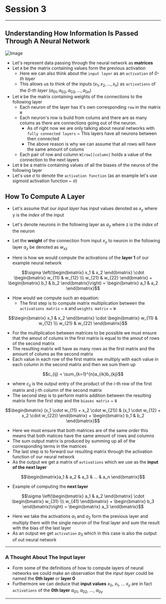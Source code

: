 
# Session 3

--- 

## Understanding How Information Is Passed Through A Neural Network

![Image](./how_neural_networks_work.png)

* Let's represent data passing through the neural network as **matrices**
 * Let `A` be the matrix containing values form the previous activation
    * Here we can also think about the `input layer` as an `activation` of *0-th layer* 
    * This allows us to think of the inputs ($x_1, x_2, ..., x_n$) as `activations` of the *0-th layer* ($a_{01}, a_{02}, a_{03}, ..., a_{0n}$) 
 * Let `W` be the matrix containing weights of the connections to the following layer 
    * Each neuron of the layer has it's own corresponding `row` in the matrix `W`
    * Each neuron's row is build from colums and there are as many colums as there are connections going out of the neuron.
        * As of right now we are only talking about neural networks with `fully connected layers` ~ This layers have all neurons between then connected
        * The above reason is why we can assume that all rows will have the same amount of colums
    * Each pair of row and column `W[row][column]` holds a value of the connection to the next layers
* Let `B` be a matrix containing values of all the biases of the neuros of the following layer 
* Let's use $\sigma$ to denote the `activation function` (as an example let's use sigmoid activation function ~ $\sigma$)

## How To Compute A Layer

* Let's assume that our *input layer* has input values denoted as $x_y$ where y is the *index* of the input 
* Let's denote neurons in the following layer as $a_z$ where z is the *index* of the neuron 
* Let the **weight** of the connection from input $x_y$ to neuron in the following layer $a_z$ be denoted as $w_{xz}$  

* Here is how we would compute the activations of the **layer 1** of our example neural network

$$\sigma \left(\begin{bmatrix} x_1 & x_2 \end{bmatrix} \cdot \begin{bmatrix} w_{11} & w_{12} \\\ w_{21} & w_{22} \end{bmatrix} + \begin{bmatrix} b_1 & b_2 \end{bmatrix}\right) = \begin{bmatrix} a_1 & a_2 \end{bmatrix}$$

* How would we compute such an equation:
    * The first step is to compute matrix multiplication between the `activations matrix` ~ `A` and `weights matrix` ~ `W`

$$\begin{bmatrix} x_1 & x_2 \end{bmatrix} \cdot \begin{bmatrix} w_{11} & w_{12} \\\ w_{21} & w_{22} \end{bmatrix}$$

* For the multiplication between matrices to be possible we must ensure that the amout of colums in the first matrix is equal to the amout of rows of the second matrix
* The resulting matrix will have as many rows as the first matrix and the amount of colums as the second matrix
* Each value in each row of the first matrix we multiply with each value in each column in the second matrix and then we sum them up

$$c_{ij} = \sum_{k=1}^{n}a_{ik}b_{kj}$$

* where $c_{ij}$ is the output entry of the product of the i-th row of the first matrix and j-th column of the second matrix
* The second step is to perform matrix addition between the resulting matrix form the first step and the `biases matrix` ~ `B`

$$\begin{bmatrix} (x_1 \cdot w_{11} + x_2 \cdot w_{21}) & (x_1 \cdot w_{12} + x_2 \cdot w_{22}) \end{bmatrix} + \begin{bmatrix} b_1 & b_2 \end{bmatrix}$$

* Here we must ensure that both matrices are of the same *order* this means that both matices have the same amount of rows and columns
* The sum output matrix is produced by summing up all of the corresponding terms in the matrices
* The last step is to forward our resulting matrix through the activation function of our neural network
* As the output we get a matrix of `avtivations` which we use as the **input of the next layer**

$$\begin{bmatrix}a_1 & a_2 & a_3 & ... & a_n \end{bmatrix}$$

* Example of computing the **next layer**

$$\sigma \left(\begin{bmatrix} a_1 & a_2 \end{bmatrix} \cdot \begin{bmatrix} w_{31} \\\ w_{41} \end{bmatrix} + \begin{bmatrix} b_3 \end{bmatrix}\right) = \begin{bmatrix} a_3 \end{bmatrix}$$

* Here we take the activations $a_1$ and $a_2$ form the previous layer and multiply them with the single neuron of the final layer and sum the result with the bias of the last layer 
* As an output we get `activation` $a_3$ which in this case is also the output of out neural network
---

### A Thought About The Input layer
* Form some of the definitions of how to compute layers of neural networks we could make an observation that the *input layer* could be named the **0th layer** or **layer 0** 
* Furthermore we can deduce that **input values** $x_0$, $x_1$, ... $x_y$ are in fact `activations` of the **0th layer** $a_{01}$, $a_{02}$, ..., $a_{0y}$
---
